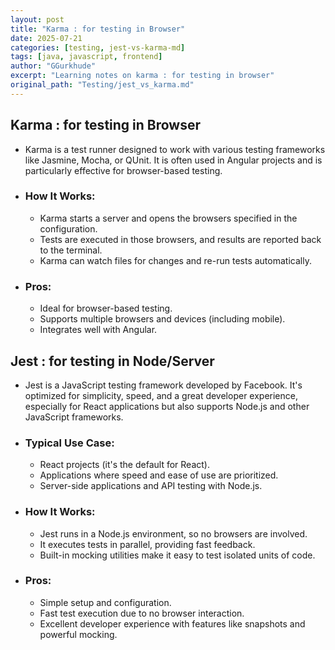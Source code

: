 ```yaml
---
layout: post
title: "Karma : for testing in Browser"
date: 2025-07-21
categories: [testing, jest-vs-karma-md]
tags: [java, javascript, frontend]
author: "GGurkhude"
excerpt: "Learning notes on karma : for testing in browser"
original_path: "Testing/jest_vs_karma.md"
---
```


## Karma : for testing in Browser
- Karma is a test runner designed to work with various testing frameworks like Jasmine, Mocha, or QUnit. It is often used in Angular projects and is particularly effective for browser-based testing.
- ### How It Works:
  - Karma starts a server and opens the browsers specified in the configuration.
  - Tests are executed in those browsers, and results are reported back to the terminal.
  - Karma can watch files for changes and re-run tests automatically.
- ### Pros:
  - Ideal for browser-based testing.
  - Supports multiple browsers and devices (including mobile).
  - Integrates well with Angular.

## Jest : for testing in Node/Server

- Jest is a JavaScript testing framework developed by Facebook. It's optimized for simplicity, speed, and a great developer experience, especially for React applications but also supports Node.js and other JavaScript frameworks.
- ### Typical Use Case:
   - React projects (it's the default for React).
   - Applications where speed and ease of use are prioritized.
   - Server-side applications and API testing with Node.js.
- ### How It Works:
   - Jest runs in a Node.js environment, so no browsers are involved.
   - It executes tests in parallel, providing fast feedback.
   - Built-in mocking utilities make it easy to test isolated units of code.
- ### Pros:
   - Simple setup and configuration.
   - Fast test execution due to no browser interaction.
   - Excellent developer experience with features like snapshots and powerful mocking.